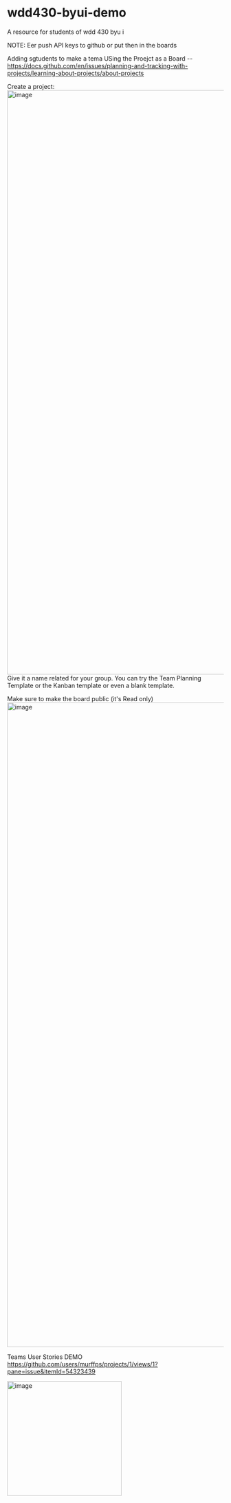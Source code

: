 # wdd430-byui-demo
A resource for students of wdd 430 byu i 


NOTE: Eer push API keys to github or put then in the boards

Adding sgtudents to make a tema
USing the Proejct as a Board -- https://docs.github.com/en/issues/planning-and-tracking-with-projects/learning-about-projects/about-projects


Create a project:
<img width="1356" alt="image" src="https://github.com/murffps/wdd430-byui-demo/assets/102767761/e8b7f20a-24cf-4672-b5c1-73bdfbf4a281">
Give it a name related for your group. You can try the Team Planning Template or the Kanban template or even a blank template. 

Make sure to make the board public (it's Read only)
<img width="1496" alt="image" src="https://github.com/murffps/wdd430-byui-demo/assets/102767761/b55b11e8-a305-4883-9526-79f1017d94d5">


Teams
User Stories 
DEMO 
https://github.com/users/murffps/projects/1/views/1?pane=issue&itemId=54323439


<img width="266" alt="image" src="https://github.com/murffps/wdd430-byui-demo/assets/102767761/f4b62dd3-f507-403d-b70c-1bc06549d3dc">
